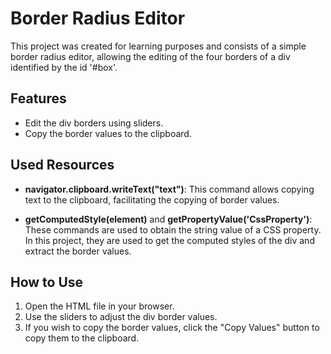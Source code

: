 # Border Radius Editor

This project was created for learning purposes and consists of a simple border radius editor, allowing the editing of the four borders of a div identified by the id '#box'.

## Features

- Edit the div borders using sliders.
- Copy the border values to the clipboard.

## Used Resources

- **navigator.clipboard.writeText("text")**: This command allows copying text to the clipboard, facilitating the copying of border values.

- **getComputedStyle(element)** and **getPropertyValue('CssProperty')**: These commands are used to obtain the string value of a CSS property. In this project, they are used to get the computed styles of the div and extract the border values.

## How to Use

1. Open the HTML file in your browser.
2. Use the sliders to adjust the div border values.
3. If you wish to copy the border values, click the "Copy Values" button to copy them to the clipboard.


